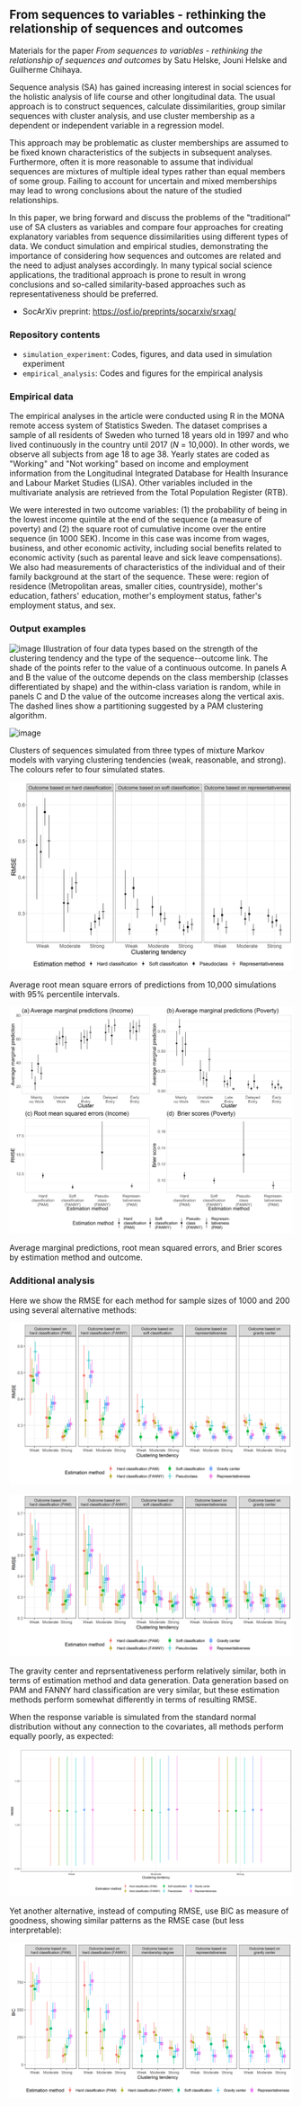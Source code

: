 ## From sequences to variables - rethinking the relationship of sequences and outcomes

Materials for the paper *From sequences to variables - rethinking the relationship of sequences and outcomes* by Satu Helske, Jouni Helske and Guilherme Chihaya.

Sequence analysis (SA) has gained increasing interest in social sciences for the holistic analysis of life course and other longitudinal data. The usual approach is to construct sequences, calculate dissimilarities, group similar sequences with cluster analysis, and use cluster membership as a dependent or independent variable in a regression model.

This approach may be problematic as cluster memberships are assumed to be fixed known characteristics of the subjects in subsequent analyses. Furthermore, often it is more reasonable to assume that individual sequences are mixtures of multiple ideal types rather than equal members of some group. Failing to account for uncertain and mixed memberships may lead to wrong conclusions about the nature of the studied relationships.

In this paper, we bring forward and discuss the problems of the "traditional" use of SA clusters as variables and compare four approaches for creating explanatory variables from sequence dissimilarities using different types of data. We conduct simulation and empirical studies, demonstrating the importance of considering how sequences and outcomes are related and the need to adjust analyses accordingly. In many typical social science applications, the traditional approach is prone to result in wrong conclusions and so-called similarity-based approaches such as representativeness should be preferred.

* SocArXiv preprint: https://osf.io/preprints/socarxiv/srxag/

### Repository contents

* `simulation_experiment`: Codes, figures, and data used in simulation experiment
* `empirical_analysis`: Codes and figures for the empirical analysis

### Empirical data

The empirical analyses in the article were conducted using R in the MONA remote access system of Statistics Sweden. The dataset comprises a sample of all residents of Sweden who turned 18 years old in 1997 and who lived continuously in the country until 2017 (*N* = 10,000). In other words, we observe all subjects from age 18 to age 38. Yearly states are coded as "Working" and "Not working" based on income and employment information from the Longitudinal Integrated Database for Health Insurance and Labour Market Studies (LISA). Other variables included in the multivariate analysis are retrieved from the Total Population Register (RTB). 

We were interested in two outcome variables: (1) the probability of being in the lowest income quintile at the end of the sequence (a measure of poverty) and (2) the square root of cumulative income over the entire sequence (in 1000 SEK). Income in this case was income from wages, business, and other economic activity, including social benefits related to economic activity (such as parental leave and sick leave compensations). We also had measurements of characteristics of the individual and of their family background at the start of the sequence. These were: region of residence (Metropolitan areas, smaller cities, countryside), mother's education, fathers' education, mother's employment status, father's employment status, and sex. 

### Output examples

![image](https://user-images.githubusercontent.com/10557867/132669002-bd10fba9-f850-42f4-8507-363c723c0ea0.png)
Illustration of four data types based on the strength of the clustering tendency and the type of the sequence--outcome link. The shade of the points refer to the value of a continuous outcome. In panels A and B the value of the outcome depends on the class membership (classes differentiated by shape) and the within-class variation is random, while in panels C and D the value of the outcome increases along the vertical axis. The dashed lines show a partitioning suggested by a PAM clustering algorithm.


![image](https://user-images.githubusercontent.com/10557867/146735863-2a8a829c-9908-4e81-b8d1-220f37663336.png)

Clusters of sequences simulated from three types of mixture Markov models with varying clustering tendencies (weak, reasonable, and strong). The colours refer to four simulated states.

![image](simulations/simulation.png)

Average root mean square errors of predictions from 10,000 simulations with 95\% percentile intervals.

![fig6](estimates_grey_ggsave.png)

Average marginal predictions, root mean squared errors, and Brier scores by estimation method and outcome.

### Additional analysis

Here we show the RMSE for each method for sample sizes of 1000 and 200 using several alternative methods:

![n1000](/simulations/simulation_n1000.png?raw=true "Posterior mean and 95% posterior intervals for the RMSE with sample size 1000")

![n500](/simulations/simulation_n200.png?raw=true "Posterior mean and 95% posterior intervals for the RMSE with sample size 200")

The gravity center and reprsentativeness perform relatively similar, both in terms of estimation method and data generation. Data generation based on PAM and FANNY hard classification are very similar, but these estimation methods perform somewhat differently in terms of resulting RMSE.

When the response variable is simulated from the standard normal distribution without any connection to the covariates, all methods perform equally poorly, as expected:

![noeffect](/simulations/simulation_noeffect.png?raw=true "Average and 95% quantiles of RMSE based on different sequences with no connection to response")

Yet another alternative, instead of computing RMSE, use BIC as measure of goodness, showing similar patterns as the RMSE case (but less interpretable):

![bicversion](/simulations/BIC/simulation_BIC.png?raw=true "Posterior mean and 95% quantiles of BIC values")



